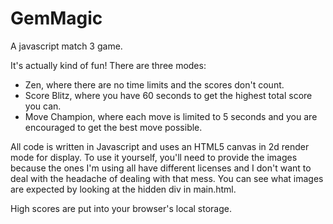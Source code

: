 # GemMagic
A javascript match 3 game.

It's actually kind of fun!  There are three modes: 
 * Zen, where there are no time limits and the scores don't count.
 * Score Blitz, where you have 60 seconds to get the highest total score you can.
 * Move Champion, where each move is limited to 5 seconds and you are encouraged to get the best move possible.
 
All code is written in Javascript and uses an HTML5 canvas in 2d render mode for display.  To use it yourself, you'll need to provide the images because the ones I'm using all have different licenses and I don't want to deal with the headache of dealing with that mess.  You can see what images are expected by looking at the hidden div in main.html.
 
High scores are put into your browser's local storage.